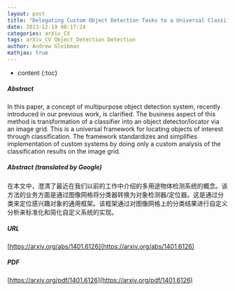 ```yaml
---
layout: post
title: "Delegating Custom Object Detection Tasks to a Universal Classification System"
date: 2013-12-19 08:17:24
categories: arXiv_CV
tags: arXiv_CV Object_Detection Detection
author: Andrew Gleibman
mathjax: true
---
```


* content
{:toc}

##### Abstract
In this paper, a concept of multipurpose object detection system, recently introduced in our previous work, is clarified. The business aspect of this method is transformation of a classifier into an object detector/locator via an image grid. This is a universal framework for locating objects of interest through classification. The framework standardizes and simplifies implementation of custom systems by doing only a custom analysis of the classification results on the image grid.

##### Abstract (translated by Google)
在本文中，澄清了最近在我们以前的工作中介绍的多用途物体检测系统的概念。该方法的业务方面是通过图像网格将分类器转换为对象检测器/定位器。这是通过分类来定位感兴趣对象的通用框架。该框架通过对图像网格上的分类结果进行自定义分析来标准化和简化自定义系统的实现。

##### URL
[https://arxiv.org/abs/1401.6126](https://arxiv.org/abs/1401.6126)

##### PDF
[https://arxiv.org/pdf/1401.6126](https://arxiv.org/pdf/1401.6126)

